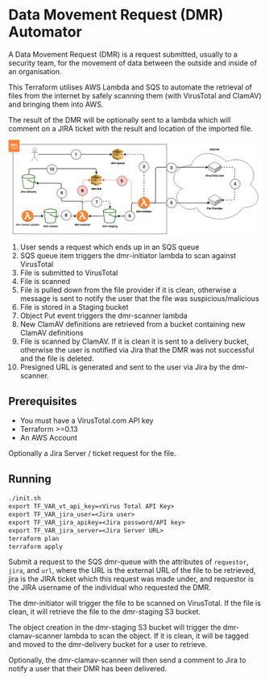 # Data Movement Request (DMR) Automator

A Data Movement Request (DMR) is a request submitted, usually to a security team, for the movement of data between the outside and inside of an organisation. 

This Terraform utilises AWS Lambda and SQS to automate the retrieval of files from the internet by safely scanning them (with VirusTotal and ClamAV) and bringing them into AWS.

The result of the DMR will be optionally sent to a lambda which will comment on a JIRA ticket with the result and location of the imported file.

![dmr-flow](dmr-flow.png)

1. User sends a request which ends up in an SQS queue
2. SQS queue item triggers the dmr-initiator lambda to scan against VirusTotal
3. File is submitted to VirusTotal
4. File is scanned
5. File is pulled down from the file provider if it is clean, otherwise a message is sent to notify the user that the file was suspicious/malicious
6. File is stored in a Staging bucket
7. Object Put event triggers the dmr-scanner lambda
8. New ClamAV definitions are retrieved from a bucket containing new ClamAV definitions
9. File is scanned by ClamAV. If it is clean it is sent to a delivery bucket, otherwise the user is notified via Jira that the DMR was not successful and the file is deleted.
10. Presigned URL is generated and sent to the user via Jira by the dmr-scanner.

## Prerequisites

- You must have a VirusTotal.com API key
- Terraform >=0.13
- An AWS Account

Optionally a Jira Server / ticket request for the file.

## Running

```
./init.sh
export TF_VAR_vt_api_key=<Virus Total API Key>
export TF_VAR_jira_user=<Jira user>
export TF_VAR_jira_apikey=<Jira password/API key>
export TF_VAR_jira_server=<Jira Server URL>
terraform plan
terraform apply
```
Submit a request to the SQS dmr-queue with the attributes of
`requestor`, `jira`, and `url`, where the URL is the external URL of the file to be retrieved, jira is the JIRA ticket which this request was made under, and requestor is the JIRA username of the individual who requested the DMR.

The dmr-initiator will trigger the file to be scanned on VirusTotal. If the file is clean, it will retrieve the file to the dmr-staging S3 bucket.

The object creation in the dmr-staging S3 bucket will trigger the dmr-clamav-scanner lambda to scan the object. If it is clean, it will be tagged and moved to the dmr-delivery bucket for a user to retrieve.

Optionally, the dmr-clamav-scanner will then send a comment to Jira to notify a user that their DMR has been delivered.


